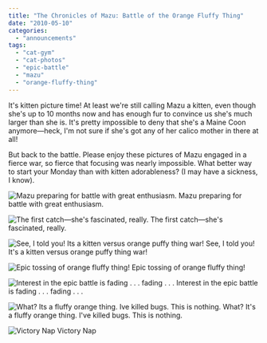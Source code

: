 ```yaml
---
title: "The Chronicles of Mazu: Battle of the Orange Fluffy Thing"
date: "2010-05-10"
categories:
  - "announcements"
tags:
  - "cat-gym"
  - "cat-photos"
  - "epic-battle"
  - "mazu"
  - "orange-fluffy-thing"
---
```


It's kitten picture time! At least we're still calling Mazu a kitten, even though she's up to 10 months now and has enough fur to convince us she's much larger than she is. It's pretty impossible to deny that she's a Maine Coon anymore—heck, I'm not sure if she's got any of her calico mother in there at all!

But back to the battle. Please enjoy these pictures of Mazu engaged in a fierce war, so fierce that focusing was nearly impossible. What better way to start your Monday than with kitten adorableness? (I may have a sickness, I know).




<div class="caption">

![Mazu preparing for battle with great enthusiasm. ](http://www.blastanova.com/photoalbum/Other/Kittens/cats16.JPG) Mazu preparing for battle with great enthusiasm.</div>





<div class="caption">

![The first catch—she's fascinated, really.](http://www.blastanova.com/photoalbum/Other/Kittens/cats17.JPG) The first catch—she's fascinated, really.</div>





<div class="caption">

![See, I told you! Its a kitten versus orange puffy thing war!](http://www.blastanova.com/photoalbum/Other/Kittens/cats18.JPG) See, I told you! It's a kitten versus orange puffy thing war!</div>





<div class="caption">

![Epic tossing of orange fluffy thing!](http://www.blastanova.com/photoalbum/Other/Kittens/cats19.JPG) Epic tossing of orange fluffy thing!</div>





<div class="caption">

![Interest in the epic battle is fading . . . fading . . .](http://www.blastanova.com/photoalbum/Other/Kittens/cats20.JPG) Interest in the epic battle is fading . . . fading . . .</div>





<div class="caption">

![What? Its a fluffy orange thing. Ive killed bugs. This is nothing.](http://www.blastanova.com/photoalbum/Other/Kittens/cats21.JPG) What? It's a fluffy orange thing. I've killed bugs. This is nothing.</div>





<div class="caption">

![Victory Nap](http://www.blastanova.com/photoalbum/Other/Kittens/cats23.JPG) Victory Nap</div>

